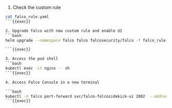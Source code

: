 1. Check the custom rule

```bash
cat falco_rule.yaml
```{{exec}}

2. Upgrade falco with new custom rule and enable UI
```bash
helm upgrade --namespace falco falco falcosecurity/falco -f falco_rule.yaml --set falcosidekick.enabled=true --set falcosidekick.webui.enabled=true

```{{exec}}

3. Access the pod shell
```bash
kubectl exec -it nginx -- sh
```{{exec}}

4. Access Falco Console in a new terminal

```bash
kubectl -n falco port-forward svc/falco-falcosidekick-ui 2802  --address 0.0.0.0
```{{exec}}
